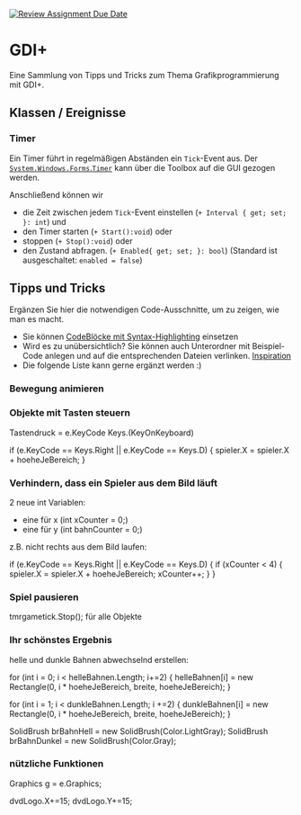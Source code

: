 [![Review Assignment Due Date](https://classroom.github.com/assets/deadline-readme-button-24ddc0f5d75046c5622901739e7c5dd533143b0c8e959d652212380cedb1ea36.svg)](https://classroom.github.com/a/OwH8KTXH)
# GDI+
Eine Sammlung von Tipps und Tricks zum Thema Grafikprogrammierung mit GDI+.

## Klassen / Ereignisse
### Timer
Ein Timer führt in regelmäßigen Abständen ein `Tick`-Event aus. Der [`System.Windows.Forms`.`Timer`](https://learn.microsoft.com/de-de/dotnet/api/system.windows.forms.timer?view=windowsdesktop-8.0&viewFallbackFrom=net-6.0) kann über die Toolbox auf die GUI gezogen werden. 

Anschließend können wir 
- die Zeit zwischen jedem `Tick`-Event einstellen (`+ Interval { get; set; }: int`) und
- den Timer starten (`+ Start():void`) oder
- stoppen (`+ Stop():void`) oder
- den Zustand abfragen. (`+ Enabled{ get; set; }: bool`) (Standard ist ausgeschaltet: `enabled = false`)



## Tipps und Tricks
Ergänzen Sie hier die notwendigen Code-Ausschnitte, um zu zeigen, wie man es macht. 
- Sie können [CodeBlöcke mit Syntax-Highlighting](https://docs.github.com/en/get-started/writing-on-github/working-with-advanced-formatting/creating-and-highlighting-code-blocks#syntax-highlighting) einsetzen
- Wird es zu unübersichtlich? Sie können auch Unterordner mit Beispiel-Code anlegen und auf die entsprechenden Dateien verlinken. [Inspiration](https://github.com/gsoTH/flaskShowcase/tree/master/datenbanken)
- Die folgende Liste kann gerne ergänzt werden :)

### Bewegung animieren


### Objekte mit Tasten steuern

Tastendruck = e.KeyCode
Keys.(KeyOnKeyboard)

if (e.KeyCode == Keys.Right || e.KeyCode == Keys.D) 
{
    spieler.X = spieler.X + hoeheJeBereich;
}
### Verhindern, dass ein Spieler aus dem Bild läuft

2 neue int Variablen:

- eine für x (int xCounter = 0;)
- eine für y (int bahnCounter = 0;)

z.B. nicht rechts aus dem Bild laufen:

if (e.KeyCode == Keys.Right || e.KeyCode == Keys.D) 
{
    if (xCounter < 4)
    {
        spieler.X = spieler.X + hoeheJeBereich;
        xCounter++;
    }
}
### Spiel pausieren

tmrgametick.Stop(); für alle Objekte
### Ihr schönstes Ergebnis

helle und dunkle Bahnen abwechselnd erstellen:

for (int i = 0; i < helleBahnen.Length; i+=2)
{
    helleBahnen[i] = new Rectangle(0, i * hoeheJeBereich, breite, hoeheJeBereich);
}

for (int i = 1; i < dunkleBahnen.Length; i +=2)
{
    dunkleBahnen[i] = new Rectangle(0, i * hoeheJeBereich, breite, hoeheJeBereich);
}



SolidBrush brBahnHell = new SolidBrush(Color.LightGray);
SolidBrush brBahnDunkel = new SolidBrush(Color.Gray);




### nützliche Funktionen

Graphics g = e.Graphics;

dvdLogo.X+=15;
dvdLogo.Y+=15;